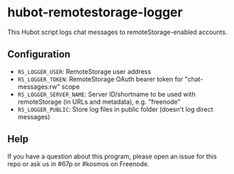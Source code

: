 # hubot-remotestorage-logger

This Hubot script logs chat messages to remoteStorage-enabled accounts.

## Configuration

* `RS_LOGGER_USER`: RemoteStorage user address
* `RS_LOGGER_TOKEN`: RemoteStorage OAuth bearer token for "chat-messages:rw" scope
* `RS_LOGGER_SERVER_NAME`: Server ID/shortname to be used with remoteStorage (in URLs and metadata), e.g. "freenode"
* `RS_LOGGER_PUBLIC`: Store log files in public folder (doesn't log direct messages)

## Help

If you have a question about this program, please open an issue for this repo
or ask us in #67p or #kosmos on Freenode.
